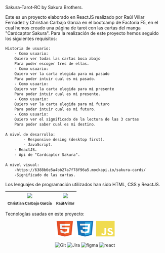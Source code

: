  Sakura-Tarot-RC by Sakura Brothers.

Este es un proyecto elaborado en ReactJS realizado por Raúl Villar Fernádez y Christian Carbajo García en el bootcamp de Factoria F5, en el cual hemos creado una página de tarot con las cartas del manga "Cardcaptor Sakura". Para la realización de este proyecto hemos seguido los siguientes requisitos:

	Historia de usuario:
		- Como usuario:
		Quiero ver todas las cartas boca abajo
		Para poder escoger tres de ellas.
		- Como usuario:
		Quiero ver la carta elegida para mi pasado
		Para poder intuir cual es mi pasado.
		- Como usuario:
		Quiero ver la carta elegida para mi presente
		Para poder intuir cual es mi presente.
		- Como usuario:
		Quiero ver la carta elegida para mi futuro
		Para poder intuir cual es mi futuro.
		- Como usuario:
		Quiero ver el significado de la lectura de las 3 cartas
		Para poder saber cual es mi destino.
	
	A nivel de desarrollo:
        	- Responsive desing (desktop first).
        	- JavaScript.
		- ReactJS.
		- Api de "Cardcaptor Sakura".
    
	A nivel visual:
		-https://6388b6e5a4bb27a7f78f96a5.mockapi.io/sakura-cards/
		-Significado de las cartas.

Los lenguajes de programación utilizados han sido HTML, CSS y ReactJS. 


| [<img src="https://avatars.githubusercontent.com/u/119947896?v=4" width=115><br><sub>Christian Carbajo García</sub>](https://github.com/ChristianCarbajo)| [<img src="https://avatars.githubusercontent.com/u/119669918?v=4" width=115><br><sub>Raúl Villar</sub>](https://github.com/RaulVillar)|
| :---: | :---: | 


Tecnologías usadas en este proyecto:

<div align="center">
  <img align="center" alt="HTML" title="HTML 5" height="50" width="60" src="https://raw.githubusercontent.com/devicons/devicon/master/icons/html5/html5-original.svg">
  <img align="center" alt="CSS" title="CSS 3" height="50" width="60" src="https://raw.githubusercontent.com/devicons/devicon/master/icons/css3/css3-original.svg">
  <img align="center" alt="JavaScript" title="JavaScript" height="50" width="60" src="https://raw.githubusercontent.com/devicons/devicon/master/icons/javascript/javascript-plain.svg">
<br><br>
  <img align="center" alt="Git" title="Git" height="50" width="80" src="https://blog.facialix.com/wp-content/uploads/2021/04/git-github-cero-facialix.jpg">
  <img align="center" alt="Jira" title="Jira" height="50" width="100" src="https://logos-marcas.com/wp-content/uploads/2021/03/Jira-Simbolo.png">
  <img align="center" alt="figma" title="figma" height="50" width="80" src="https://www.protocol.com/media-library/figma-logo.png?id=29208385&width=1200&height=600&coordinates=0%2C60%2C0%2C60">
  <img align="center" alt="react" title="react" height="50" width="80" src="https://reactjs.org/logo-og.png">
</div>
